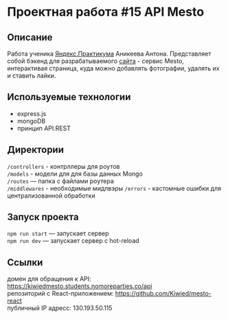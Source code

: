 # Проектная работа #15 API Mesto

## Описание

Работа ученика [Яндекс.Практикума](https://praktikum.yandex.ru/ "Яндекс.Практикум") Аникеева Антона.
Представляет собой бэкенд для разрабатываемого [сайта](https://kiwiedmesto.students.nomoreparties.co) - сервис Mesto, интерактивая страница, куда можно добавлять фотографии, удалять их и ставить лайки.

## Используемые технологии

* express.js
* mongoDB
* принцип API.REST

## Директории

`/controllers` - контрллеры для роутов  
`/models` - модели для для базы данных Mongo  
`/routes` — папка с файлами роутера  
`/middlewares` - необходимые мидлвэры
`/errors` - кастомные ошибки для централизованной обработки
  
## Запуск проекта

`npm run start` — запускает сервер   
`npm run dev` — запускает сервер с hot-reload

## Ссылки

домен для обращения к API: https://kiwiedmesto.students.nomoreparties.co/api  
репозиторий с React-приложением: https://github.com/Kiwied/mesto-react   
публичный IP адресс: 130.193.50.115  
